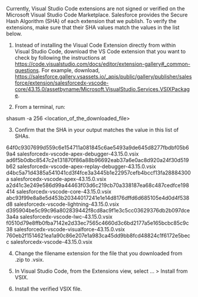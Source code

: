Currently, Visual Studio Code extensions are not signed or verified on the
Microsoft Visual Studio Code Marketplace. Salesforce provides the Secure Hash
Algorithm (SHA) of each extension that we publish. To verify the extensions,
make sure that their SHA values match the values in the list below.

1. Instead of installing the Visual Code Extension directly from within Visual
   Studio Code, download the VS Code extension that you want to check by
   following the instructions at
   https://code.visualstudio.com/docs/editor/extension-gallery#_common-questions.
   For example, download,
   https://salesforce.gallery.vsassets.io/_apis/public/gallery/publisher/salesforce/extension/salesforcedx-vscode-core/43.15.0/assetbyname/Microsoft.VisualStudio.Services.VSIXPackage.

2. From a terminal, run:

shasum -a 256 <location_of_the_downloaded_file>

3. Confirm that the SHA in your output matches the value in this list of SHAs.

64f0c9307699d559c6e154711a081845c6ae5493a9de645d8277fbdbf05b69a4  salesforcedx-vscode-apex-debugger-43.15.0.vsix
ad6f5b0dbc8547c2e131870f86a88b96692eab37a6e0ac8d920a24f30d519b62  salesforcedx-vscode-apex-replay-debugger-43.15.0.vsix
d4bc5a71d4385a541041cd3f4fce3a3445b1e22957cefb4bccf13fa28884300a  salesforcedx-vscode-apex-43.15.0.vsix
a2d41c3e249e586d99a44463f03d6c219cb70a338187ea68c487cedfce198414  salesforcedx-vscode-core-43.15.0.vsix
abc93f99e8a8e5d453b20344017241e1e14d8176dffd6d685105e4d0d4f538d8  salesforcedx-vscode-lightning-43.15.0.vsix
d395904be5c99c96a802839442f8cd8ac9f1e3c5cc03629376db2b097dce3a4a  salesforcedx-vscode-lwc-43.15.0.vsix
f0510d79e8ffb0fba7142e2d33ec7565c4660d3c6bd2177a5e165bcbc85c9c38  salesforcedx-vscode-visualforce-43.15.0.vsix
760eb2f1514621ea1a90c86e207e1a983ca45dd9bb8fcd48824c1f6172e5becc  salesforcedx-vscode-43.15.0.vsix


4. Change the filename extension for the file that you downloaded from .zip to
.vsix.

5. In Visual Studio Code, from the Extensions view, select ... > Install from
VSIX.

6. Install the verified VSIX file.

